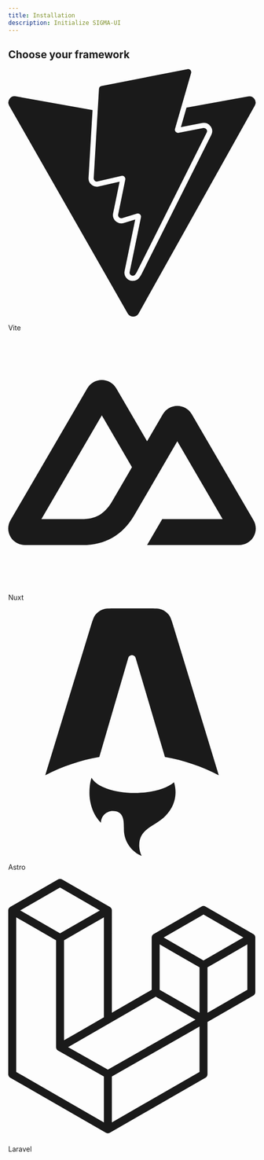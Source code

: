 ```yaml
---
title: Installation
description: Initialize SIGMA-UI
---
```


## Choose your framework

<div class="grid gap-4 mt-8 sm:grid-cols-2 sm:gap-6 not-docs">
  <LinkedCard href="/docs/installation/vite">
    <svg
      role="img"
      viewBox="0 0 24 24"
      xmlns="http://www.w3.org/2000/svg"
      class="w-10 h-10"
      fill="currentColor"
    >
      <title>Vite</title>
      <path d="m8.286 10.578.512-8.657a.306.306 0 0 1 .247-.282L17.377.006a.306.306 0 0 1 .353.385l-1.558 5.403a.306.306 0 0 0 .352.385l2.388-.46a.306.306 0 0 1 .332.438l-6.79 13.55-.123.19a.294.294 0 0 1-.252.14c-.177 0-.35-.152-.305-.369l1.095-5.301a.306.306 0 0 0-.388-.355l-1.433.435a.306.306 0 0 1-.389-.354l.69-3.375a.306.306 0 0 0-.37-.36l-2.32.536a.306.306 0 0 1-.374-.316zm14.976-7.926L17.284 3.74l-.544 1.887 2.077-.4a.8.8 0 0 1 .84.369.8.8 0 0 1 .034.783L12.9 19.93l-.013.025-.015.023-.122.19a.801.801 0 0 1-.672.37.826.826 0 0 1-.634-.302.8.8 0 0 1-.16-.67l1.029-4.981-1.12.34a.81.81 0 0 1-.86-.262.802.802 0 0 1-.165-.67l.63-3.08-2.027.468a.808.808 0 0 1-.768-.233.81.81 0 0 1-.217-.6l.389-6.57-7.44-1.33a.612.612 0 0 0-.64.906L11.58 23.691a.612.612 0 0 0 1.066-.004l11.26-20.135a.612.612 0 0 0-.644-.9z" />
    </svg>
    <p class="mt-2 font-medium">Vite</p>
  </LinkedCard>
  <LinkedCard href="/docs/installation/nuxt">
    <svg xmlns="http://www.w3.org/2000/svg"  class="w-12 h-12" viewBox="0 0 900 900" fill="none">
    <title>Nuxt</title>
    <path d="M504.908 750H839.476C850.103 750.001 860.542 747.229 869.745 741.963C878.948 736.696 886.589 729.121 891.9 719.999C897.211 710.876 900.005 700.529 900 689.997C899.995 679.465 897.193 669.12 891.873 660.002L667.187 274.289C661.876 265.169 654.237 257.595 645.036 252.329C635.835 247.064 625.398 244.291 614.773 244.291C604.149 244.291 593.711 247.064 584.511 252.329C575.31 257.595 567.67 265.169 562.36 274.289L504.908 372.979L392.581 179.993C387.266 170.874 379.623 163.301 370.42 158.036C361.216 152.772 350.777 150 340.151 150C329.525 150 319.086 152.772 309.883 158.036C300.679 163.301 293.036 170.874 287.721 179.993L8.12649 660.002C2.80743 669.12 0.00462935 679.465 5.72978e-06 689.997C-0.00461789 700.529 2.78909 710.876 8.10015 719.999C13.4112 729.121 21.0523 736.696 30.255 741.963C39.4576 747.229 49.8973 750.001 60.524 750H270.538C353.748 750 415.112 713.775 457.336 643.101L559.849 467.145L614.757 372.979L779.547 655.834H559.849L504.908 750ZM267.114 655.737L120.551 655.704L340.249 278.586L449.87 467.145L376.474 593.175C348.433 639.03 316.577 655.737 267.114 655.737Z" fill="currentColor"/>
    </svg>
    <p class="mt-2 font-medium">Nuxt</p>
    <InfoLabel class="mt-2" />
  </LinkedCard>
  <LinkedCard href="/docs/installation/astro">
    <svg
      role="img"
      viewBox="0 0 24 24"
      xmlns="http://www.w3.org/2000/svg"
      class="w-10 h-10"
      fill="currentColor"
    >
      <title>Astro</title>
      <path
        d="M16.074 16.86C15.354 17.476 13.917 17.895 12.262 17.895C10.23 17.895 8.527 17.263 8.075 16.412C7.914 16.9 7.877 17.458 7.877 17.814C7.877 17.814 7.771 19.564 8.988 20.782C8.988 20.15 9.501 19.637 10.133 19.637C11.216 19.637 11.215 20.582 11.214 21.349V21.418C11.214 22.582 11.925 23.579 12.937 24C12.7812 23.6794 12.7005 23.3275 12.701 22.971C12.701 21.861 13.353 21.448 14.111 20.968C14.713 20.585 15.383 20.161 15.844 19.308C16.0926 18.8493 16.2225 18.3357 16.222 17.814C16.2221 17.4903 16.1722 17.1685 16.074 16.86ZM15.551 0.6C15.747 0.844 15.847 1.172 16.047 1.829L20.415 16.176C18.7743 15.3246 17.0134 14.7284 15.193 14.408L12.35 4.8C12.3273 4.72337 12.2803 4.65616 12.2162 4.60844C12.152 4.56072 12.0742 4.53505 11.9943 4.53528C11.9143 4.5355 11.8366 4.56161 11.7727 4.60969C11.7089 4.65777 11.6623 4.72524 11.64 4.802L8.83 14.405C7.00149 14.724 5.23264 15.3213 3.585 16.176L7.974 1.827C8.174 1.171 8.274 0.843 8.471 0.6C8.64406 0.385433 8.86922 0.218799 9.125 0.116C9.415 0 9.757 0 10.443 0H13.578C14.264 0 14.608 0 14.898 0.117C15.1529 0.219851 15.3783 0.386105 15.551 0.6Z"
        fill="currentColor"
      />
    </svg>
    <p class="mt-2 font-medium">Astro</p>
    <InfoLabel class="mt-2" />
  </LinkedCard>
  <LinkedCard href="/docs/installation/laravel">
    <svg
      role="img"
      viewBox="0 0 62 65"
      fill="currentColor"
      xmlns="http://www.w3.org/2000/svg"
      class="w-10 h-10"
    >
      <path d="M61.8548 14.6253C61.8778 14.7102 61.8895 14.7978 61.8897 14.8858V28.5615C61.8898 28.737 61.8434 28.9095 61.7554 29.0614C61.6675 29.2132 61.5409 29.3392 61.3887 29.4265L49.9104 36.0351V49.1337C49.9104 49.4902 49.7209 49.8192 49.4118 49.9987L25.4519 63.7916C25.3971 63.8227 25.3372 63.8427 25.2774 63.8639C25.255 63.8714 25.2338 63.8851 25.2101 63.8913C25.0426 63.9354 24.8666 63.9354 24.6991 63.8913C24.6716 63.8838 24.6467 63.8689 24.6205 63.8589C24.5657 63.8389 24.5084 63.8215 24.456 63.7916L0.501061 49.9987C0.348882 49.9113 0.222437 49.7853 0.134469 49.6334C0.0465019 49.4816 0.000120578 49.3092 0 49.1337L0 8.10652C0 8.01678 0.0124642 7.92953 0.0348998 7.84477C0.0423783 7.8161 0.0598282 7.78993 0.0697995 7.76126C0.0884958 7.70891 0.105946 7.65531 0.133367 7.6067C0.152063 7.5743 0.179485 7.54812 0.20192 7.51821C0.230588 7.47832 0.256763 7.43719 0.290416 7.40229C0.319084 7.37362 0.356476 7.35243 0.388883 7.32751C0.425029 7.29759 0.457436 7.26518 0.498568 7.2415L12.4779 0.345059C12.6296 0.257786 12.8015 0.211853 12.9765 0.211853C13.1515 0.211853 13.3234 0.257786 13.475 0.345059L25.4531 7.2415H25.4556C25.4955 7.26643 25.5292 7.29759 25.5653 7.32626C25.5977 7.35119 25.6339 7.37362 25.6625 7.40104C25.6974 7.43719 25.7224 7.47832 25.7523 7.51821C25.7735 7.54812 25.8021 7.5743 25.8196 7.6067C25.8483 7.65656 25.8645 7.70891 25.8844 7.76126C25.8944 7.78993 25.9118 7.8161 25.9193 7.84602C25.9423 7.93096 25.954 8.01853 25.9542 8.10652V33.7317L35.9355 27.9844V14.8846C35.9355 14.7973 35.948 14.7088 35.9704 14.6253C35.9792 14.5954 35.9954 14.5692 36.0053 14.5405C36.0253 14.4882 36.0427 14.4346 36.0702 14.386C36.0888 14.3536 36.1163 14.3274 36.1375 14.2975C36.1674 14.2576 36.1923 14.2165 36.2272 14.1816C36.2559 14.1529 36.292 14.1317 36.3244 14.1068C36.3618 14.0769 36.3942 14.0445 36.4341 14.0208L48.4147 7.12434C48.5663 7.03694 48.7383 6.99094 48.9133 6.99094C49.0883 6.99094 49.2602 7.03694 49.4118 7.12434L61.3899 14.0208C61.4323 14.0457 61.4647 14.0769 61.5021 14.1055C61.5333 14.1305 61.5694 14.1529 61.5981 14.1803C61.633 14.2165 61.6579 14.2576 61.6878 14.2975C61.7103 14.3274 61.7377 14.3536 61.7551 14.386C61.7838 14.4346 61.8 14.4882 61.8199 14.5405C61.8312 14.5692 61.8474 14.5954 61.8548 14.6253ZM59.893 27.9844V16.6121L55.7013 19.0252L49.9104 22.3593V33.7317L59.8942 27.9844H59.893ZM47.9149 48.5566V37.1768L42.2187 40.4299L25.953 49.7133V61.2003L47.9149 48.5566ZM1.99677 9.83281V48.5566L23.9562 61.199V49.7145L12.4841 43.2219L12.4804 43.2194L12.4754 43.2169C12.4368 43.1945 12.4044 43.1621 12.3682 43.1347C12.3371 43.1097 12.3009 43.0898 12.2735 43.0624L12.271 43.0586C12.2386 43.0275 12.2162 42.9888 12.1887 42.9539C12.1638 42.9203 12.1339 42.8916 12.114 42.8567L12.1127 42.853C12.0903 42.8156 12.0766 42.7707 12.0604 42.7283C12.0442 42.6909 12.023 42.656 12.013 42.6161C12.0005 42.5688 11.998 42.5177 11.9931 42.4691C11.9881 42.4317 11.9781 42.3943 11.9781 42.3569V15.5801L6.18848 12.2446L1.99677 9.83281ZM12.9777 2.36177L2.99764 8.10652L12.9752 13.8513L22.9541 8.10527L12.9752 2.36177H12.9777ZM18.1678 38.2138L23.9574 34.8809V9.83281L19.7657 12.2459L13.9749 15.5801V40.6281L18.1678 38.2138ZM48.9133 9.14105L38.9344 14.8858L48.9133 20.6305L58.8909 14.8846L48.9133 9.14105ZM47.9149 22.3593L42.124 19.0252L37.9323 16.6121V27.9844L43.7219 31.3174L47.9149 33.7317V22.3593ZM24.9533 47.987L39.59 39.631L46.9065 35.4555L36.9352 29.7145L25.4544 36.3242L14.9907 42.3482L24.9533 47.987Z" />
    </svg>
    <p class="mt-2 font-medium">Laravel</p>
    <InfoLabel class="mt-2" />
  </LinkedCard>
</div>
